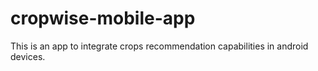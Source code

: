 # cropwise-mobile-app
This  is an app to integrate crops recommendation capabilities in android devices.
